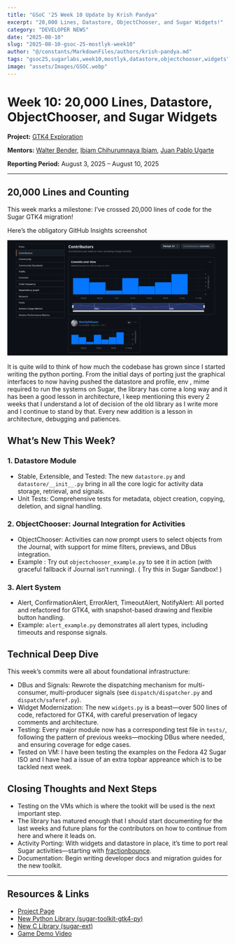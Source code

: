 ```yaml
---
title: "GSoC '25 Week 10 Update by Krish Pandya"
excerpt: "20,000 Lines, Datastore, ObjectChooser, and Sugar Widgets!"
category: "DEVELOPER NEWS"
date: "2025-08-10"
slug: "2025-08-10-gsoc-25-mostlyk-week10"
author: "@/constants/MarkdownFiles/authors/krish-pandya.md"
tags: "gsoc25,sugarlabs,week10,mostlyk,datastore,objectchooser,widgets"
image: "assets/Images/GSOC.webp"
---
```


# Week 10: 20,000 Lines, Datastore, ObjectChooser, and Sugar Widgets

**Project:** [GTK4 Exploration](https://summerofcode.withgoogle.com/programs/2025/projects/rsHsYZKy)

**Mentors:** [Walter Bender](https://github.com/walterbender), [Ibiam Chihurumnaya Ibiam](https://github.com/chimosky), [Juan Pablo Ugarte](https://github.com/xjuan)

**Reporting Period:** August 3, 2025 – August 10, 2025

---

## 20,000 Lines and Counting

This week marks a milestone: I’ve crossed 20,000 lines of code for the Sugar GTK4 migration!

Here’s the obligatory GitHub Insights screenshot

![20k LOC Milestone](assets/Images/20k-loc-gtk4.png)

It is quite wild to think of how much the codebase has grown since I started writing the python porting. From the initial days of porting just the graphical interfaces to now having pushed the datastore and profile, env , mime required to run the systems on Sugar, the library has come a long way and it has been a good lesson in architecture, I keep mentioning this every 2 weeks that I understand a lot of decision of the old library as I write more and I continue to stand by that. Every new addition is a lesson in architecture, debugging and patiences.

## What’s New This Week?

### 1. Datastore Module

- Stable, Extensible, and Tested: The new `datastore.py` and `datastore/__init__.py` bring in all the core logic for activity data storage, retrieval, and signals.
- Unit Tests: Comprehensive tests for metadata, object creation, copying, deletion, and signal handling.

### 2. ObjectChooser: Journal Integration for Activities

- ObjectChooser: Activities can now prompt users to select objects from the Journal, with support for mime filters, previews, and DBus integration.
- Example : Try out `objectchooser_example.py` to see it in action (with graceful fallback if Journal isn’t running).
( Try this in Sugar Sandbox! )

### 3. Alert System

- Alert, ConfirmationAlert, ErrorAlert, TimeoutAlert, NotifyAlert: All ported and refactored for GTK4, with snapshot-based drawing and flexible button handling.
- Example: `alert_example.py` demonstrates all alert types, including timeouts and response signals.

## Technical Deep Dive

This week’s commits were all about foundational infrastructure:

- DBus and Signals: Rewrote the dispatching mechanism for multi-consumer, multi-producer signals (see `dispatch/dispatcher.py` and `dispatch/saferef.py`).
- Widget Modernization: The new `widgets.py` is a beast—over 500 lines of code, refactored for GTK4, with careful preservation of legacy comments and architecture.
- Testing: Every major module now has a corresponding test file in `tests/`, following the pattern of previous weeks—mocking DBus where needed, and ensuring coverage for edge cases.
- Tested on VM: I have been testing the examples on the Fedora 42 Sugar ISO and I have had a issue of an extra topbar appreance which is to be tackled next week.

## Closing Thoughts and Next Steps

- Testing on the VMs which is where the tookit will be used is the next important step.
- The library has matured enough that I should start documenting for the last weeks and future plans for the contributors on how to continue from here and where it leads on.
- Activity Porting: With widgets and datastore in place, it’s time to port real Sugar activities—starting with [fractionbounce](https://github.com/sugarlabs/fractionbounce/).
- Documentation: Begin writing developer docs and migration guides for the new toolkit.

---

## Resources & Links

- [Project Page](https://summerofcode.withgoogle.com/programs/2025/projects/rsHsYZKy)
- [New Python Library (sugar-toolkit-gtk4-py)](https://github.com/MostlyKIGuess/sugar-toolkit-gtk4-py)
- [New C Library (sugar-ext)](https://github.com/sugarlabs/sugar-ext)
- [Game Demo Video](https://youtu.be/B517C_LTCns)
